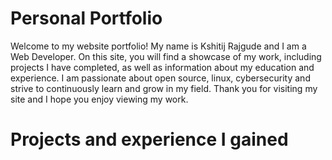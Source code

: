 # Personal Portfolio
Welcome to my website portfolio! My name is Kshitij Rajgude and I am a Web Developer. On this site, you will find a showcase of my work, including projects I have completed, as well as information about my education and experience. I am passionate about open source, linux, cybersecurity and strive to continuously learn and grow in my field. Thank you for visiting my site and I hope you enjoy viewing my work.

# Projects and experience I gained
